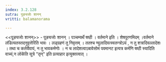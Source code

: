 ```yaml
---
index: 3.2.128
sutra: पूङ्यजोः शानन्
vritti: balamanorama

---
```

<<पूङ्यजोः शानन्>> - पूङ्यजोः शानन् । पञ्चम्यर्थे षष्ठी । वर्तमाने इति । शेषपूरणमिदम् ।वर्तमाने ल॑डित्यतस्तदनुवृत्तेरिति भावः । लड्ग्रहणं तु निवृत्तम् । ततश्च ण्वुलादिवत्स्वतन्त्रोऽयं , न तु शत्रादिवल्लादेशः । तथा च कर्तर्येवायं, न तु भावकर्मणोः । न च लादेशत्वाऽबावेसोमं पवमानट इत्यत्र कर्मणि षष्ठी स्यादिति वाच्यं,न लोके॑ति सूत्रे "तृन्" इति प्रत्याहार इत्युक्तत्वात् । 